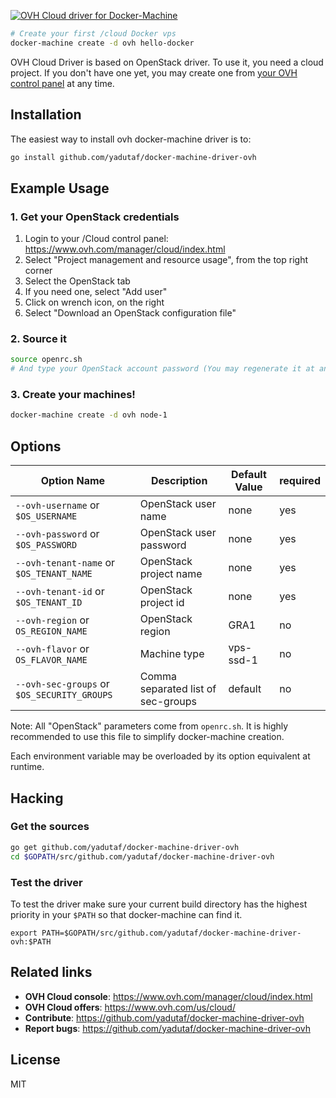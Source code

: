 [![OVH Cloud driver for Docker-Machine](https://raw.githubusercontent.com/yadutaf/docker-machine-driver-ovh/master/img/logo.png)](https://github.com/yadutaf/docker-machine-driver-ovh)

```bash
# Create your first /cloud Docker vps
docker-machine create -d ovh hello-docker
```

OVH Cloud Driver is based on OpenStack driver. To use it, you need a cloud
project. If you don't have one yet, you may create one from [your OVH control
panel](https://www.ovh.com/manager/cloud/index.html) at any time.

## Installation

The easiest way to install ovh docker-machine driver is to:

```bash
go install github.com/yadutaf/docker-machine-driver-ovh
```

## Example Usage

### 1. Get your OpenStack credentials

1. Login to your /Cloud control panel: https://www.ovh.com/manager/cloud/index.html
2. Select "Project management and resource usage", from the top right corner
3. Select the OpenStack tab
4. If you need one, select "Add user"
5. Click on wrench icon, on the right
6. Select "Download an OpenStack configuration file"

### 2. Source it

```bash
source openrc.sh
# And type your OpenStack account password (You may regenerate it at any time from the console)
```

### 3. Create your machines!

```bash
docker-machine create -d ovh node-1
```

## Options

|Option Name|Description|Default Value|required|
|---|---|---|---|
|``--ovh-username`` or ``$OS_USERNAME``         |OpenStack user name               |none     |yes|
|``--ovh-password`` or ``$OS_PASSWORD``         |OpenStack user password           |none     |yes|
|``--ovh-tenant-name`` or ``$OS_TENANT_NAME``   |OpenStack project name            |none     |yes|
|``--ovh-tenant-id`` or ``$OS_TENANT_ID``       |OpenStack project id              |none     |yes|
|``--ovh-region`` or ``OS_REGION_NAME``         |OpenStack region                  |GRA1     |no|
|``--ovh-flavor`` or ``OS_FLAVOR_NAME``         |Machine type                      |vps-ssd-1|no|
|``--ovh-sec-groups`` or ``$OS_SECURITY_GROUPS``|Comma separated list of sec-groups|default  |no|

Note: All "OpenStack" parameters come from ``openrc.sh``. It is highly
recommended to use this file to simplify docker-machine creation.

Each environment variable may be overloaded by its option equivalent at runtime.

## Hacking

### Get the sources

```bash
go get github.com/yadutaf/docker-machine-driver-ovh
cd $GOPATH/src/github.com/yadutaf/docker-machine-driver-ovh
```

### Test the driver

To test the driver make sure your current build directory has the highest
priority in your ``$PATH`` so that docker-machine can find it.

```
export PATH=$GOPATH/src/github.com/yadutaf/docker-machine-driver-ovh:$PATH
```

## Related links

- **OVH Cloud console**: https://www.ovh.com/manager/cloud/index.html
- **OVH Cloud offers**: https://www.ovh.com/us/cloud/
- **Contribute**: https://github.com/yadutaf/docker-machine-driver-ovh
- **Report bugs**: https://github.com/yadutaf/docker-machine-driver-ovh

## License

MIT

